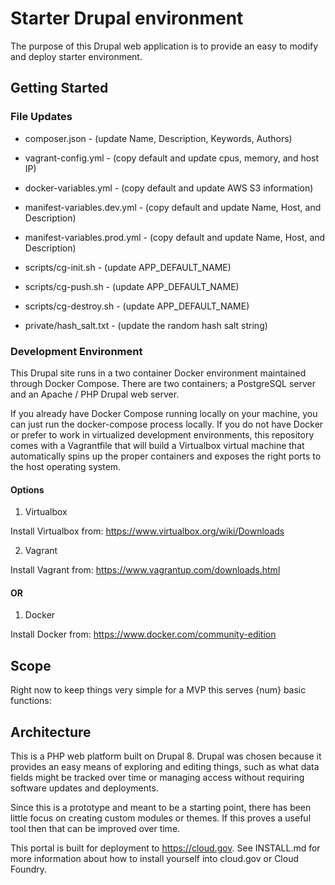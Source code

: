 # Starter Drupal environment

The purpose of this Drupal web application is to provide an easy to modify and
deploy starter environment.


## Getting Started

### File Updates

* composer.json - (update Name, Description, Keywords, Authors)
* vagrant-config.yml - (copy default and update cpus, memory, and host IP)
* docker-variables.yml - (copy default and update AWS S3 information)
* manifest-variables.dev.yml - (copy default and update Name, Host, and Description)
* manifest-variables.prod.yml - (copy default and update Name, Host, and Description)

* scripts/cg-init.sh - (update APP_DEFAULT_NAME)
* scripts/cg-push.sh - (update APP_DEFAULT_NAME)
* scripts/cg-destroy.sh - (update APP_DEFAULT_NAME)

* private/hash_salt.txt - (update the random hash salt string)


### Development Environment

This Drupal site runs in a two container Docker environment maintained through
Docker Compose.  There are two containers; a PostgreSQL server and an Apache / PHP
Drupal web server.

If you already have Docker Compose running locally on your machine, you can just
run the docker-compose process locally.  If you do not have Docker or prefer to
work in virtualized development environments, this repository comes with a
Vagrantfile that will build a Virtualbox virtual machine that automatically
spins up the proper containers and exposes the right ports to the host operating
system.


#### Options

1. Virtualbox

Install Virtualbox from: https://www.virtualbox.org/wiki/Downloads

2. Vagrant

Install Vagrant from: https://www.vagrantup.com/downloads.html


#### OR

1. Docker

Install Docker from: https://www.docker.com/community-edition



## Scope

Right now to keep things very simple for a MVP this serves {num} basic functions:




## Architecture

This is a PHP web platform built on Drupal 8.  Drupal was chosen because it
provides an easy means of exploring and editing things, such as what data
fields might be tracked over time or managing access without requiring software
updates and deployments.

Since this is a prototype and meant to be a starting point, there has been
little focus on creating custom modules or themes.  If this proves a useful
tool then that can be improved over time.

This portal is built for deployment to https://cloud.gov.  See INSTALL.md for
more information about how to install yourself into cloud.gov or Cloud Foundry.
